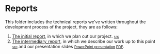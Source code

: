 # Reports

This folder includes the technical reports we've written throughout the development process of the project, they are as follows:

1. [The initial report](./Mitca_Mihalache_RMA02.pdf), in which we plan out our project. <small>[src](./initial/)</small>
2. [The intermediary_report](./Mitca_Mihalache_intermediary_RMA02.pdf), in which we describe our work up to this point <small>[src](./intermediary/)</small> and our presentation slides <small>[PowerPoint presentation](Mitca_Mihalache_intermediary_presentation_RMA02.pptx) [PDF](Mitca_Mihalache_intermediary_presentation_RMA02.pdf)</small>.
